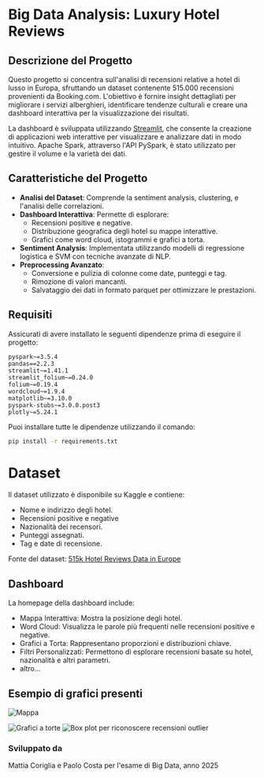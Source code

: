 # Big Data Analysis: Luxury Hotel Reviews

## Descrizione del Progetto
Questo progetto si concentra sull'analisi di recensioni relative a hotel di lusso in Europa, sfruttando un dataset contenente 515.000 recensioni provenienti da Booking.com. L'obiettivo è fornire insight dettagliati per migliorare i servizi alberghieri, identificare tendenze culturali e creare una dashboard interattiva per la visualizzazione dei risultati.

La dashboard è sviluppata utilizzando [Streamlit](https://streamlit.io/), che consente la creazione di applicazioni web interattive per visualizzare e analizzare dati in modo intuitivo. Apache Spark, attraverso l'API PySpark, è stato utilizzato per gestire il volume e la varietà dei dati.

## Caratteristiche del Progetto
- **Analisi del Dataset**: Comprende la sentiment analysis, clustering, e l'analisi delle correlazioni.
- **Dashboard Interattiva**: Permette di esplorare:
  - Recensioni positive e negative.
  - Distribuzione geografica degli hotel su mappe interattive.
  - Grafici come word cloud, istogrammi e grafici a torta.
- **Sentiment Analysis**: Implementata utilizzando modelli di regressione logistica e SVM con tecniche avanzate di NLP.
- **Preprocessing Avanzato**:
  - Conversione e pulizia di colonne come date, punteggi e tag.
  - Rimozione di valori mancanti.
  - Salvataggio dei dati in formato parquet per ottimizzare le prestazioni.

## Requisiti
Assicurati di avere installato le seguenti dipendenze prima di eseguire il progetto:
```plaintext
pyspark~=3.5.4
pandas==2.2.3
streamlit~=1.41.1
streamlit_folium~=0.24.0
folium~=0.19.4
wordcloud~=1.9.4
matplotlib~=3.10.0
pyspark-stubs~=3.0.0.post3
plotly~=5.24.1
```
Puoi installare tutte le dipendenze utilizzando il comando:
```bash
pip install -r requirements.txt
```
# Dataset
Il dataset utilizzato è disponibile su Kaggle e contiene:
- Nome e indirizzo degli hotel.
- Recensioni positive e negative
- Nazionalità dei recensori.
- Punteggi assegnati.
- Tag e date di recensione.

Fonte del dataset: [515k Hotel Reviews Data in Europe](kaggle.com/datasets/jiashenliu/515k-hotel-reviews-data-in-europe)

## Dashboard
La homepage della dashboard include:
- Mappa Interattiva: Mostra la posizione degli hotel.
- Word Cloud: Visualizza le parole più frequenti nelle recensioni positive e negative.
- Grafici a Torta: Rappresentano proporzioni e distribuzioni chiave.
- Filtri Personalizzati: Permettono di esplorare recensioni basate su hotel, nazionalità e altri parametri.
- altro...
## Esempio di grafici presenti
![Mappa](https://github.com/user-attachments/assets/404a7779-faa4-412b-abee-47d682533fc7)

![Grafici a torte](https://github.com/user-attachments/assets/1d397c6e-5393-4dc1-a629-96f2e77df05e)
![Box plot per riconoscere recensioni outlier](https://github.com/user-attachments/assets/ccb38714-7c74-42e9-9c9f-63de405cd2b1)

### Sviluppato da
Mattia Coriglia e Paolo Costa per l'esame di Big Data, anno 2025




